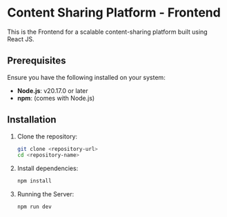 # Content Sharing Platform - Frontend

This is the Frontend for a scalable content-sharing platform built using React JS.

## Prerequisites

Ensure you have the following installed on your system:

- **Node.js**: v20.17.0 or later
- **npm**: (comes with Node.js)

## Installation

1. Clone the repository:

   ```sh
   git clone <repository-url>
   cd <repository-name>

2. Install dependencies:

   ```sh
   npm install

3. Running the Server: 

    ```sh
    npm run dev